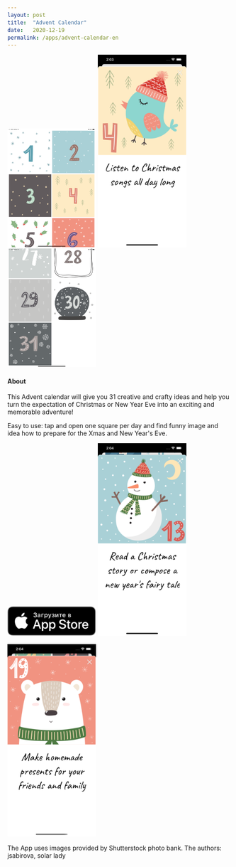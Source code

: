 ```yaml
---
layout: post
title:  "Advent Calendar"
date:   2020-12-19
permalink: /apps/advent-calendar-en
---
```

<img src="/assets/images/advent/1.png" width="200"/>
<img src="/assets/images/advent/6.png" width="200"/>
<img src="/assets/images/advent/5.png" width="200"/>

#### About

This Advent calendar will give you 31 creative and crafty ideas and help you turn the expectation of Christmas or New Year Eve into an exciting and memorable adventure!

Easy to use: tap and open one square per day and find funny image and idea how to prepare for the Xmas and New Year's Eve.

<a href="https://apps.apple.com/ru/app/new-year-advent-calendar/id1545634527?l=en" style="display: inline-block; margin: 1rem 0;">
    <img src="/assets/images/download-on-the-app-store-ru.svg" width="200"/>
</a>

<img src="/assets/images/advent/7.png" width="200"/>
<img src="/assets/images/advent/8.png" width="200"/>

The App uses images provided by Shutterstock photo bank. The authors: jsabirova, solar lady 


